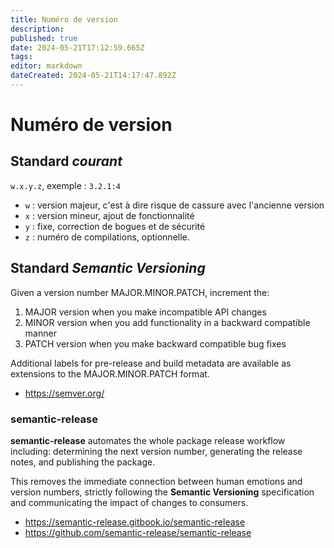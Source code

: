 ```yaml
---
title: Numéro de version
description: 
published: true
date: 2024-05-21T17:12:59.665Z
tags: 
editor: markdown
dateCreated: 2024-05-21T14:17:47.892Z
---
```


# Numéro de version

## Standard ***courant***

`w.x.y.z`, exemple : `3.2.1:4`

- `w` : version majeur, c'est à dire risque de cassure avec l'ancienne version
- `x` : version mineur, ajout de fonctionnalité
- `y` : fixe, correction de bogues et de sécurité
- `z` : numéro de compilations, optionnelle.

## Standard ***Semantic Versioning***

Given a version number MAJOR.MINOR.PATCH, increment the:

1. MAJOR version when you make incompatible API changes
2. MINOR version when you add functionality in a backward compatible manner
3. PATCH version when you make backward compatible bug fixes

Additional labels for pre-release and build metadata are available as extensions to the MAJOR.MINOR.PATCH format.

- <https://semver.org/>

### semantic-release

**semantic-release** automates the whole package release workflow including: determining the next version number, generating the release notes, and publishing the package.

This removes the immediate connection between human emotions and version numbers, strictly following the **Semantic Versioning** specification and communicating the impact of changes to consumers.

- <https://semantic-release.gitbook.io/semantic-release>
- <https://github.com/semantic-release/semantic-release>
